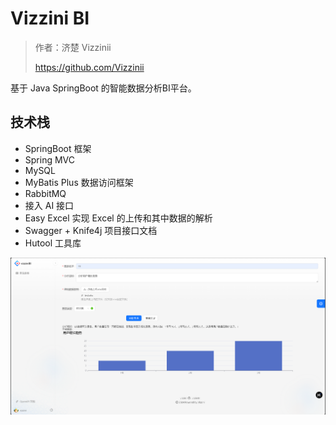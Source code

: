 # Vizzini BI

> 作者：济楚
> Vizzinii
> 
> https://github.com/Vizzinii

基于 Java SpringBoot 的智能数据分析BI平台。



## 技术栈
- SpringBoot 框架
- Spring MVC
- MySQL
- MyBatis Plus 数据访问框架
- RabbitMQ
- 接入 AI 接口
- Easy Excel 实现 Excel 的上传和其中数据的解析
- Swagger + Knife4j 项目接口文档
- Hutool 工具库

![img.png](img.png)

